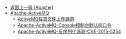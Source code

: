 - [返回上一级 [Apache]](/3、Web容器漏洞/Apache)
- [Apache-ActiveMQ](/3、Web容器漏洞/Apache/Apache-ActiveMQ/)
  - [ActiveMQ任意文件上传漏洞](/3、Web容器漏洞/Apache/Apache-ActiveMQ/ActiveMQ任意文件上传漏洞.md)
  - [Apache-ActiveMQ-Console控制台默认弱口令](/3、Web容器漏洞/Apache/Apache-ActiveMQ/Apache-ActiveMQ-Console控制台默认弱口令.md)
  - [Apache-ActiveMQ-反序列化漏洞-CVE-2015-5254](/3、Web容器漏洞/Apache/Apache-ActiveMQ/Apache-ActiveMQ-反序列化漏洞-CVE-2015-5254.md)
